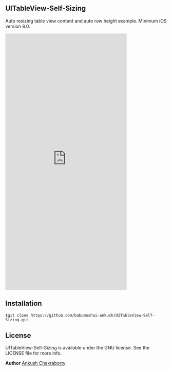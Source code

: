 ## UITableView-Self-Sizing
Auto resizing table view content and auto row height example. Minimum iOS version 8.0.
<iframe src="https://appetize.io/embed/tr3mhcm8ewggykrjfz1wh2u4wm?device=iphone5s&scale=100&autoplay=false&orientation=portrait&deviceColor=black&language=en" width="378px" height="800px" frameborder="0" scrolling="no"></iframe>

## Installation
```
$git clone https://github.com/babumoshai-ankush/UITableView-Self-Sizing.git
```

## License
UITableView-Self-Sizing is available under the GNU license. See the LICENSE file for more info.

**Author**
[Ankush Chakraborty](https://github.com/babumoshai-ankush/)
